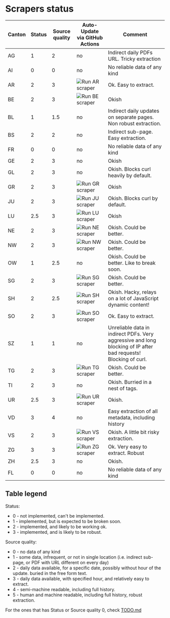 # Scrapers status

| Canton | Status | Source quality | Auto-Update via GitHub Actions | Comment |
| ------ | ------ | -------------- | ------------------------------ |------- |
| AG     | 1      | 2              | no                             | Indirect daily PDFs URL. Tricky extraction |
| AI     | 0      | 0              | no                             | No reliable data of any kind |
| AR     | 2      | 3              | ![Run AR scraper](https://github.com/openZH/covid_19/workflows/Run%20AR%20scraper/badge.svg)                            | Ok. Easy to extract. |
| BE     | 2      | 3              | ![Run BE scraper](https://github.com/openZH/covid_19/workflows/Run%20BE%20scraper/badge.svg)                            | Okish |
| BL     | 1      | 1.5            | no                             | Indirect daily updates on separate pages. Non robust extraction. |
| BS     | 2      | 2              | no                             | Indirect sub-page. Easy extraction. |
| FR     | 0      | 0              | no                             | No reliable data of any kind |
| GE     | 2      | 3              | no                             | Okish |
| GL     | 2      | 3              | no                             | Okish. Blocks curl heavily by default. |
| GR     | 2      | 3              | ![Run GR scraper](https://github.com/openZH/covid_19/workflows/Run%20GR%20scraper/badge.svg)                            | Okish |
| JU     | 2      | 3              | ![Run JU scraper](https://github.com/openZH/covid_19/workflows/Run%20JU%20scraper/badge.svg)                            | Okish. Blocks curl by default. |
| LU     | 2.5    | 3              | ![Run LU scraper](https://github.com/openZH/covid_19/workflows/Run%20LU%20scraper/badge.svg)                            | Okish |
| NE     | 2      | 3              | ![Run NE scraper](https://github.com/openZH/covid_19/workflows/Run%20NE%20scraper/badge.svg)                            | Okish. Could be better. |
| NW     | 2      | 3              | ![Run NW scraper](https://github.com/openZH/covid_19/workflows/Run%20NW%20scraper/badge.svg)                            | Okish. Could be better. |
| OW     | 1      | 2.5            | no                             | Okish. Could be better. Like to break soon. |
| SG     | 2      | 3              | ![Run SG scraper](https://github.com/openZH/covid_19/workflows/Run%20SG%20scraper/badge.svg)                            | Okish. Could be better. |
| SH     | 2      | 2.5            | ![Run SH scraper](https://github.com/openZH/covid_19/workflows/Run%20SH%20scraper/badge.svg)                            | Okish. Hacky, relays on a lot of JavaScript dynamic content! |
| SO     | 2      | 3              | ![Run SO scraper](https://github.com/openZH/covid_19/workflows/Run%20SO%20scraper/badge.svg)                            | Ok. Easy to extract. |
| SZ     | 1      | 1              | no                             | Unreliable data in indirect PDFs. Very aggressive and long blocking of IP after bad requests! Blocking of curl. |
| TG     | 2      | 3              | ![Run TG scraper](https://github.com/openZH/covid_19/workflows/Run%20TG%20scraper/badge.svg)                            | Okish. Could be better. |
| TI     | 2      | 3              | no                             | Okish. Burried in a nest of tags. |
| UR     | 2.5    | 3              | ![Run UR scraper](https://github.com/openZH/covid_19/workflows/Run%20UR%20scraper/badge.svg)                            | Okish. |
| VD     | 3      | 4              | no                             | Easy extraction of all metadata, including history |
| VS     | 2      | 3              | ![Run VS scraper](https://github.com/openZH/covid_19/workflows/Run%20VS%20scraper/badge.svg)                            | Okish. A little bit risky extraction. |
| ZG     | 3      | 3              | ![Run ZG scraper](https://github.com/openZH/covid_19/workflows/Run%20ZG%20scraper/badge.svg)                            | Ok. Very easy to extract. Robust |
| ZH     | 2.5    | 3              | no                             | Okish. |
| FL     | 0      | 0              | no                             | No reliable data of any kind |

## Table legend

Status:
  * 0 - not implemented, can't be implemented.
  * 1 - implemented, but is expected to be broken soon.
  * 2 - implemented, and likely to be working ok.
  * 3 - implemented, and is likely to be robust.

Source quality:
  * 0 - no data of any kind
  * 1 - some data, infrequent, or not in single location (i.e. indirect sub-page, or PDF with URL different on every day)
  * 2 - daily data available, for a specific date, possibly without hour of the update. buried in the free form text.
  * 3 - daily data available, with specified hour, and relatively easy to extract.
  * 4 - semi-machine readable, including full history.
  * 5 - human and machine readable, including full history, robust extraction.

For the ones that has Status or Source quality 0, check [TODO.md](TODO.md)
